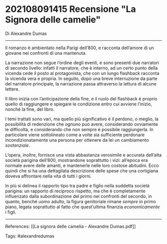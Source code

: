# 202108091415 Recensione "La Signora delle camelie"
Di Alexandre Dumas

---

Il romanzo è ambientato nella Parigi dell’800, e racconta dell’amore di un giovane nei confronti di una mantenuta.

La narrazione non segue l’ordine degli eventi, e sono presenti due narratori di secondo livello: infatti il narratore, che è interno, ad un certo punto della vicenda cede il posto al protagonista, che con un lungo flashback racconta la vicenda vera e propria. In seguito, dopo una breve interruzione da parte del narratore principale, la narrazione passa attraverso la lettura di alcune lettere.

Il libro inizia con l’anticipazione della fine, e il ruolo del flashback è proprio quello di raggiungere e spiegare le condizione entro cui avviene l’inizio, nonché la fine, del libro.

I temi trattati sono vari, ma quello più significativo è il perdono, o meglio, la possibilità di redenzione che _ognuno_ può avere, considerando ovviamente le difficoltà, e considerando che non sempre è possibile raggiungerla. In particolare viene sottolineato come a volte sia sufficiente perdonare incondizionatamente una persona per ottenere da lei un cambiamento _sostanziale_.

L’opera, inoltre, fornisce una vista abbastanza verosimile e accurata dell’alta società parigina dell’800, mostrandone soprattutto i vizi: all’epoca era normale avere delle amanti, e mantenerle nelle loro costose abitudini. Ecco quindi che si ha una dettagliata descrizione delle spese che una cortigiana doveva affrontare nella vita di tutti i giorni.

In più si delinea il rapporto tipo tra padre e figlio nella suddetta società parigina: un rapporto di reciproco rispetto, ma che è completamente influenzato dalla subordinazione del primo nei confronti del secondo, in quanto, benché uomo adulto, la figura genitoriale rimane _sempre_ in primo piano, legata soprattutto al fatto che quest’ultima finanzia _economicamente_ i figli.

---

References:
	[[La signora delle camelia - Alexandre Dumas.pdf]]
	
Tags:
	#alexandredumas